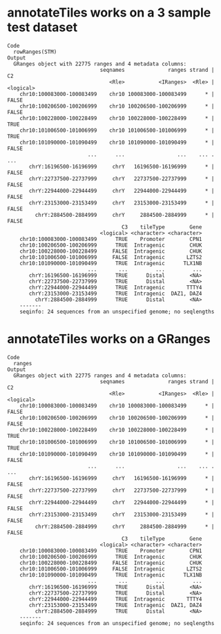 # annotateTiles works on a 3 sample test dataset

    Code
      rowRanges(STM)
    Output
      GRanges object with 22775 ranges and 4 metadata columns:
                                  seqnames              ranges strand |        C2
                                     <Rle>           <IRanges>  <Rle> | <logical>
        chr10:100083000-100083499    chr10 100083000-100083499      * |     FALSE
        chr10:100206500-100206999    chr10 100206500-100206999      * |     FALSE
        chr10:100228000-100228499    chr10 100228000-100228499      * |      TRUE
        chr10:101006500-101006999    chr10 101006500-101006999      * |      TRUE
        chr10:101090000-101090499    chr10 101090000-101090499      * |     FALSE
                              ...      ...                 ...    ... .       ...
           chrY:16196500-16196999     chrY   16196500-16196999      * |     FALSE
           chrY:22737500-22737999     chrY   22737500-22737999      * |     FALSE
           chrY:22944000-22944499     chrY   22944000-22944499      * |     FALSE
           chrY:23153000-23153499     chrY   23153000-23153499      * |     FALSE
             chrY:2884500-2884999     chrY     2884500-2884999      * |     FALSE
                                         C3    tileType        Gene
                                  <logical> <character> <character>
        chr10:100083000-100083499      TRUE    Promoter        CPN1
        chr10:100206500-100206999      TRUE  Intragenic        CHUK
        chr10:100228000-100228499     FALSE  Intragenic        CHUK
        chr10:101006500-101006999     FALSE  Intragenic       LZTS2
        chr10:101090000-101090499      TRUE  Intragenic      TLX1NB
                              ...       ...         ...         ...
           chrY:16196500-16196999      TRUE      Distal        <NA>
           chrY:22737500-22737999      TRUE      Distal        <NA>
           chrY:22944000-22944499      TRUE  Intragenic       TTTY4
           chrY:23153000-23153499      TRUE  Intragenic  DAZ1, DAZ4
             chrY:2884500-2884999      TRUE      Distal        <NA>
        -------
        seqinfo: 24 sequences from an unspecified genome; no seqlengths

# annotateTiles works on a GRanges

    Code
      ranges
    Output
      GRanges object with 22775 ranges and 4 metadata columns:
                                  seqnames              ranges strand |        C2
                                     <Rle>           <IRanges>  <Rle> | <logical>
        chr10:100083000-100083499    chr10 100083000-100083499      * |     FALSE
        chr10:100206500-100206999    chr10 100206500-100206999      * |     FALSE
        chr10:100228000-100228499    chr10 100228000-100228499      * |      TRUE
        chr10:101006500-101006999    chr10 101006500-101006999      * |      TRUE
        chr10:101090000-101090499    chr10 101090000-101090499      * |     FALSE
                              ...      ...                 ...    ... .       ...
           chrY:16196500-16196999     chrY   16196500-16196999      * |     FALSE
           chrY:22737500-22737999     chrY   22737500-22737999      * |     FALSE
           chrY:22944000-22944499     chrY   22944000-22944499      * |     FALSE
           chrY:23153000-23153499     chrY   23153000-23153499      * |     FALSE
             chrY:2884500-2884999     chrY     2884500-2884999      * |     FALSE
                                         C3    tileType        Gene
                                  <logical> <character> <character>
        chr10:100083000-100083499      TRUE    Promoter        CPN1
        chr10:100206500-100206999      TRUE  Intragenic        CHUK
        chr10:100228000-100228499     FALSE  Intragenic        CHUK
        chr10:101006500-101006999     FALSE  Intragenic       LZTS2
        chr10:101090000-101090499      TRUE  Intragenic      TLX1NB
                              ...       ...         ...         ...
           chrY:16196500-16196999      TRUE      Distal        <NA>
           chrY:22737500-22737999      TRUE      Distal        <NA>
           chrY:22944000-22944499      TRUE  Intragenic       TTTY4
           chrY:23153000-23153499      TRUE  Intragenic  DAZ1, DAZ4
             chrY:2884500-2884999      TRUE      Distal        <NA>
        -------
        seqinfo: 24 sequences from an unspecified genome; no seqlengths

